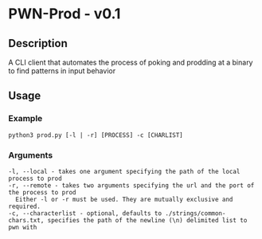 # PWN-Prod - v0.1
## Description
A CLI client that automates the process of poking and prodding at a binary to find patterns in input behavior
## Usage
### Example
`python3 prod.py [-l | -r] [PROCESS] -c [CHARLIST]`
### Arguments
```
-l, --local - takes one argument specifying the path of the local process to prod
-r, --remote - takes two arguments specifying the url and the port of the process to prod
  Either -l or -r must be used. They are mutually exclusive and required.
-c, --characterlist - optional, defaults to ./strings/common-chars.txt, specifies the path of the newline (\n) delimited list to pwn with
```